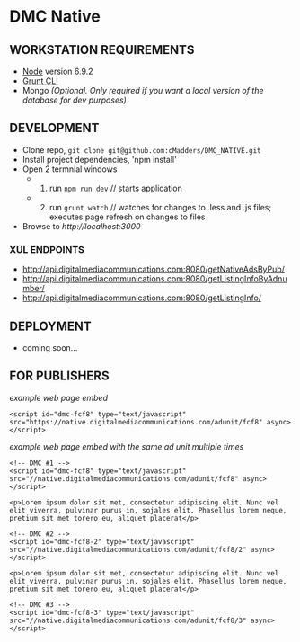 # DMC Native

## WORKSTATION REQUIREMENTS

* [Node](https://nodejs.org/en/) version 6.9.2
* [Grunt CLI](https://github.com/gruntjs/grunt-cli)
* Mongo _(Optional. Only required if you want a local version of the database for dev purposes)_

## DEVELOPMENT

* Clone repo, `git clone git@github.com:cMadders/DMC_NATIVE.git`
* Install project dependencies, 'npm install'
* Open 2 termnial windows
  * 1.  run `npm run dev` // starts application
  * 2.  run `grunt watch` // watches for changes to .less and .js files; executes page refresh on changes to files
* Browse to _http://localhost:3000_

### XUL ENDPOINTS

* http://api.digitalmediacommunications.com:8080/getNativeAdsByPub/
* http://api.digitalmediacommunications.com:8080/getListingInfoByAdnumber/
* http://api.digitalmediacommunications.com:8080/getListingInfo/

## DEPLOYMENT

* coming soon...

## FOR PUBLISHERS

_example web page embed_

```
<script id="dmc-fcf8" type="text/javascript" src="https://native.digitalmediacommunications.com/adunit/fcf8" async></script>
```

_example web page embed with the same ad unit multiple times_

```
<!-- DMC #1 -->
<script id="dmc-fcf8" type="text/javascript" src="//native.digitalmediacommunications.com/adunit/fcf8" async></script>

<p>Lorem ipsum dolor sit met, consectetur adipiscing elit. Nunc vel elit viverra, pulvinar purus in, sojales elit. Phasellus lorem neque, pretium sit met torero eu, aliquet placerat</p>

<!-- DMC #2 -->
<script id="dmc-fcf8-2" type="text/javascript" src="//native.digitalmediacommunications.com/adunit/fcf8/2" async></script>

<p>Lorem ipsum dolor sit met, consectetur adipiscing elit. Nunc vel elit viverra, pulvinar purus in, sojales elit. Phasellus lorem neque, pretium sit met torero eu, aliquet placerat</p>

<!-- DMC #3 -->
<script id="dmc-fcf8-3" type="text/javascript" src="//native.digitalmediacommunications.com/adunit/fcf8/3" async></script>
```
